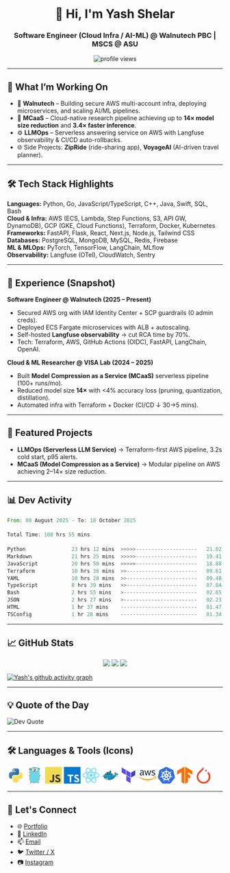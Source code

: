 <h1 align="center">👋 Hi, I'm Yash Shelar</h1>
<h3 align="center">Software Engineer (Cloud Infra / AI-ML) @ Walnutech PBC | MSCS @ ASU</h3>

<p align="center">
  <img src="https://komarev.com/ghpvc/?username=YashShelar007&label=Profile%20views&color=0e75b6&style=flat" alt="profile views" />
</p>

---

## 🚀 What I’m Working On

- 💼 **Walnutech** – Building secure AWS multi-account infra, deploying microservices, and scaling AI/ML pipelines.  
- 🔬 **MCaaS** – Cloud-native research pipeline achieving up to **14× model size reduction** and **3.4× faster inference**.  
- ⚙️ **LLMOps** – Serverless answering service on AWS with Langfuse observability & CI/CD auto-rollbacks.  
- 🌐 Side Projects: **ZipRide** (ride-sharing app), **VoyageAI** (AI-driven travel planner).  

---

## 🛠 Tech Stack Highlights

**Languages:** Python, Go, JavaScript/TypeScript, C++, Java, Swift, SQL, Bash  
**Cloud & Infra:** AWS (ECS, Lambda, Step Functions, S3, API GW, DynamoDB), GCP (GKE, Cloud Functions), Terraform, Docker, Kubernetes  
**Frameworks:** FastAPI, Flask, React, Next.js, Node.js, Tailwind CSS  
**Databases:** PostgreSQL, MongoDB, MySQL, Redis, Firebase  
**ML & MLOps:** PyTorch, TensorFlow, LangChain, MLflow  
**Observability:** Langfuse (OTel), CloudWatch, Sentry  

---

## 💼 Experience (Snapshot)

**Software Engineer @ Walnutech (2025 – Present)**  
- Secured AWS org with IAM Identity Center + SCP guardrails (0 admin creds).  
- Deployed ECS Fargate microservices with ALB + autoscaling.  
- Self-hosted **Langfuse observability** → cut RCA time by 70%.  
- Tech: Terraform, AWS, GitHub Actions (OIDC), FastAPI, LangChain, OpenAI.  

**Cloud & ML Researcher @ VISA Lab (2024 – 2025)**  
- Built **Model Compression as a Service (MCaaS)** serverless pipeline (100+ runs/mo).  
- Reduced model size **14×** with <4% accuracy loss (pruning, quantization, distillation).  
- Automated infra with Terraform + Docker (CI/CD ↓ 30→5 mins).  

---

## 📂 Featured Projects

- **LLMOps (Serverless LLM Service)** → Terraform-first AWS pipeline, 3.2s cold start, p95 alerts.  
- **MCaaS (Model Compression as a Service)** → Modular pipeline on AWS achieving 2–14× size reduction.  

---

## 📊 Dev Activity

<!--START_SECTION:waka-->

```rust
From: 08 August 2025 - To: 18 October 2025

Total Time: 108 hrs 55 mins

Python               23 hrs 12 mins  >>>>>--------------------   21.02 %
Markdown             21 hrs 25 mins  >>>>>--------------------   19.41 %
JavaScript           20 hrs 50 mins  >>>>>--------------------   18.88 %
Terraform            10 hrs 36 mins  >>-----------------------   09.61 %
YAML                 10 hrs 28 mins  >>-----------------------   09.48 %
TypeScript           8 hrs 39 mins   >>-----------------------   07.84 %
Bash                 2 hrs 55 mins   >------------------------   02.65 %
JSON                 2 hrs 27 mins   >------------------------   02.23 %
HTML                 1 hr 37 mins    -------------------------   01.47 %
TSConfig             1 hr 28 mins    -------------------------   01.34 %
```

<!--END_SECTION:waka-->

---

## 📈 GitHub Stats

<p align="center">
  <img src="https://github-readme-stats.vercel.app/api?username=YashShelar007&show_icons=true&theme=dark" />
  <img src="https://github-readme-stats.vercel.app/api/top-langs/?username=YashShelar007&layout=compact&theme=dark" />
  <img src="https://streak-stats.demolab.com/?user=YashShelar007&theme=dark" />
</p>

[![Yash's github activity graph](https://github-readme-activity-graph.vercel.app/graph?username=YashShelar007\&theme=react-dark)](https://github.com/ashutosh00710/github-readme-activity-graph)

---

## 💡 Quote of the Day

![Dev Quote](https://quotes-github-readme.vercel.app/api?type=horizontal\&theme=radical)

---

## 🛠 Languages & Tools (Icons)

<p align="left">
  <img src="https://raw.githubusercontent.com/devicons/devicon/master/icons/python/python-original.svg" width="40"/> 
  <img src="https://raw.githubusercontent.com/devicons/devicon/master/icons/go/go-original.svg" width="40"/>
  <img src="https://raw.githubusercontent.com/devicons/devicon/master/icons/javascript/javascript-original.svg" width="40"/>
  <img src="https://raw.githubusercontent.com/devicons/devicon/master/icons/typescript/typescript-original.svg" width="40"/>
  <img src="https://raw.githubusercontent.com/devicons/devicon/master/icons/react/react-original.svg" width="40"/>
  <img src="https://raw.githubusercontent.com/devicons/devicon/master/icons/docker/docker-original.svg" width="40"/>
  <img src="https://raw.githubusercontent.com/devicons/devicon/master/icons/terraform/terraform-original.svg" width="40"/>
  <img src="https://raw.githubusercontent.com/devicons/devicon/master/icons/amazonwebservices/amazonwebservices-original.svg" width="40"/>
  <img src="https://raw.githubusercontent.com/devicons/devicon/master/icons/kubernetes/kubernetes-plain.svg" width="40"/>
  <img src="https://raw.githubusercontent.com/devicons/devicon/master/icons/tensorflow/tensorflow-original.svg" width="40"/>
  <img src="https://raw.githubusercontent.com/devicons/devicon/master/icons/pytorch/pytorch-original.svg" width="40"/>
</p>

---

## 🔗 Let's Connect

* 🌐 [Portfolio](https://yashshelar.com)
* 💼 [LinkedIn](https://linkedin.com/in/shelar-yash)
* 📫 [Email](mailto:yshelar2000@gmail.com)
* 🐦 [Twitter / X](https://x.com/yashshelar30)
* 📷 [Instagram](https://instagram.com/yash.shelar30)
